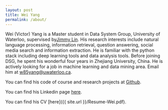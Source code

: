 ```yaml
---
layout: post
title: Wei Yang
permalink: /about/
---
```


Wei (Victor) Yang is a Master student in Data System Group, University of Waterloo, supervised by[Jimmy Lin](https://cs.uwaterloo.ca/~jimmylin/). His research interests include natural language processing, information retrieval, question answering, social media search and information extraction. He is familiar with the python stack including deep learning tools and data analysis tools. Before joining DSG, he spent his wonderful four years in Zhejiang University, China. He is actively looking for a job in machine learning and data mining area. Email him at w85yang@uwaterloo.ca.


You can find his code of course and research projects at [Github](https://github.com/victor0118).

You can find his Linkedin page [here](https://www.linkedin.com/in/wei-yang-b5a196aa/).

You can find his CV [here]({{ site.url }}/Resume-Wei.pdf).